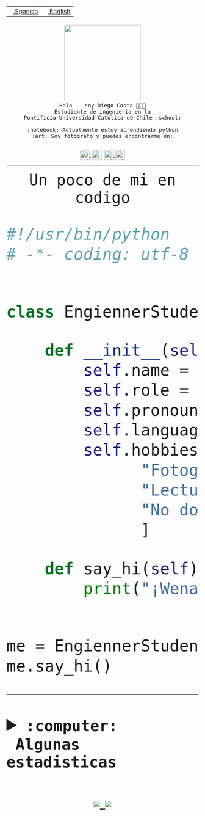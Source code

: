 <table border="0"  align="right">
 <tr><td><a href="README.md"><img src="https://upload.wikimedia.org/wikipedia/commons/thumb/8/89/Bandera_de_Espa%C3%B1a.svg/1200px-Bandera_de_Espa%C3%B1a.svg.png" height="10"> Spanish</a></td>
 <td><a href="README.en.md"><img src="https://upload.wikimedia.org/wikipedia/commons/a/a4/Flag_of_the_United_States.svg" height="10"> English</a></td></tr>
</table><br><br><br>


<p align="center">
  <img src="https://github.com/diegocostares/diegocostares/blob/main/Images/aaa2.gif?raw=true" width="200px">
  <br><samp>
    Hola <img src="https://media.giphy.com/media/hvRJCLFzcasrR4ia7z/giphy.gif" width="16px"> soy Diego Costa 👨🏻‍💻<br>
    Estudiante de ingeniería en la <br>
    Pontificia Universidad Católica de Chile :school:<br>
  <br>
    :notebook: Actualmente estoy aprendiendo python <br>
    :art: Soy fotografo y puedes encontrarme en: <br>
  <br></samp>
  
</p>

<p align="center">
   <a href="https://instagram.com/diegocosta_no" target="blank">
    <img 
    align="center" src="https://cdn.jsdelivr.net/npm/simple-icons@3.0.1/icons/instagram.svg" alt="instagram" height="25px" width="25px" />
  </a>
  <a style="border: 3px solid; color: white;"href="https://t.me/diegocosta_no" target="blank">
  <img
  align="center" alt="Telegram" width="25px" src="https://icons-for-free.com/iconfiles/png/512/Telegram-1324888767380505522.png" />
</a>
<a href="https://api.whatsapp.com/send?phone=56971897835&text=Hola!" target="blank">
  <img
  align="center" alt="wtsp" width="25px" src="https://img.icons8.com/pastel-glyph/2x/whatsapp--v2.png" />
</a>
<a href="https://www.linkedin.com/in/diego-costa-786249213/" target="blank">
  <img
  align="center" alt="wtsp" width="25px" src="https://img.icons8.com/metro/452/linkedin.png" />
</a>

  </a>
</p>

---


<p align="center"><font size="25"><samp>Un poco de mi en codigo</samp></front></p>


```python
#!/usr/bin/python
# -*- coding: utf-8 -*-


class EngiennerStudent:

    def __init__(self):
        self.name = "Diego Costa"
        self.role = "Estudiante"
        self.pronouns = "he/him"
        self.language_spoken = ["es_CL", "en_US"]
        self.hobbies = [
              "Fotografia",
              "Lectura",
              "No dormir",
              ]

    def say_hi(self):
        print("¡Wena mundo!")


me = EngiennerStudent()
me.say_hi()
```
---
<details>
  <summary><b><samp>:computer: &nbsp;Algunas estadisticas</samp></b></summary>
  <br/></p>

<!--START_SECTION:waka-->
![Code Time](http://img.shields.io/badge/Code%20Time-549%20hrs-blue)

**Soy nocturno 🦉** 

```text
🌞 Mañana     8 commits      ░░░░░░░░░░░░░░░░░░░░░░░░░   2.03% 
🌆 Día        136 commits    ████████░░░░░░░░░░░░░░░░░   34.52% 
🌃 Tarde      132 commits    ████████░░░░░░░░░░░░░░░░░   33.5% 
🌙 Noche      118 commits    ███████░░░░░░░░░░░░░░░░░░   29.95%

```
📅 **Soy más productivo los Miércoles** 

```text
Lunes        37 commits     ██░░░░░░░░░░░░░░░░░░░░░░░   9.39% 
Martes       42 commits     ██░░░░░░░░░░░░░░░░░░░░░░░   10.66% 
Miércoles    132 commits    ████████░░░░░░░░░░░░░░░░░   33.5% 
Jueves       53 commits     ███░░░░░░░░░░░░░░░░░░░░░░   13.45% 
Viernes      17 commits     █░░░░░░░░░░░░░░░░░░░░░░░░   4.31% 
Sábado       55 commits     ███░░░░░░░░░░░░░░░░░░░░░░   13.96% 
Domingo      58 commits     ███░░░░░░░░░░░░░░░░░░░░░░   14.72%

```


📊 **Esta semana me dediqué a** 

```text
🐱‍💻 Proyectos: 
T2                       18 hrs 13 mins      ███████████████░░░░░░░░░░   60.89% 
Unknown Project          5 hrs 4 mins        ████░░░░░░░░░░░░░░░░░░░░░   16.96% 
torneo                   3 hrs 12 mins       ██░░░░░░░░░░░░░░░░░░░░░░░   10.7% 
SHAREGO-G54              1 hr 29 mins        █░░░░░░░░░░░░░░░░░░░░░░░░   5.0% 
private                  36 mins             ░░░░░░░░░░░░░░░░░░░░░░░░░   2.03%

```


 Last Updated on 08/06/2022 16:34:04 UTC
<!--END_SECTION:waka-->
  
  

 <p align="center"> <img src="https://github-readme-stats.vercel.app/api?username=diegocostares&show_icons=true&theme=ayu-mirage" alt="abhisheknaiidu" /></p>
 
</details>

<p align=center>
  <a href="https://github.com/diegocostares">
    <img src="https://badges.pufler.dev/visits/diegocostares/diegocostares?style=flat-square&color=black&logo=github">
  </a>
  <a href="https://github.com/diegocostares?tab=repositories">
    <img src="https://badges.pufler.dev/repos/diegocostares?style=flat-square&color=black&logo=github">
  </a>
</p>
